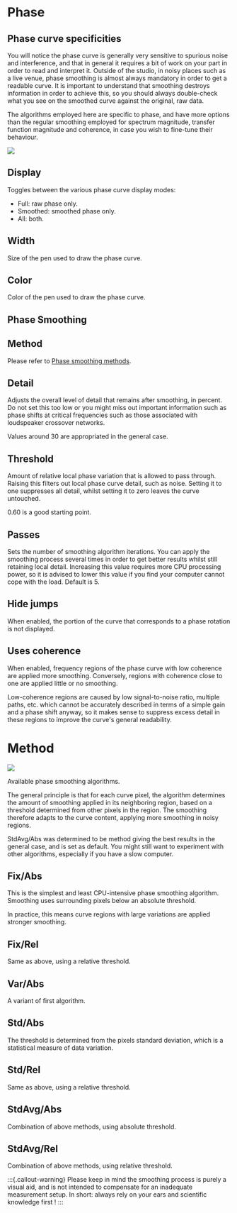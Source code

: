 # Phase

## Phase curve specificities
You will notice the phase curve is generally very sensitive to spurious noise and interference, and that in general it requires a bit of work on your part in order to read and interpret it.
Outside of the studio, in noisy places such as a live venue, phase smoothing is almost always mandatory in order to get a readable curve.
It is important to understand that smoothing destroys information in order to achieve this, so you should always double-check what you see on the smoothed curve against the original, raw data.

The algorithms employed here are specific to phase, and have more options than the regular smoothing employed for spectrum magnitude, transfer function magnitude and coherence, in case you wish to fine-tune their behaviour.

![](https://media.githubusercontent.com/media/FLUX-SE/doc_images/main/Analyzer/TransferFunction/Phase.png)

## Display
Toggles between the various phase curve display modes:

* Full: raw phase only.
* Smoothed: smoothed phase only.
* All: both.

## Width
Size of the pen used to draw the phase curve.

## Color
Color of the pen used to draw the phase curve.


## Phase Smoothing

## Method
Please refer to [Phase smoothing methods](13_Transfer_function_measurement_05_Setup_05_Phase.md?id=method).


## Detail
Adjusts the overall level of detail that remains after smoothing, in percent.
Do not set this too low or you might miss out important information such as phase shifts at critical frequencies such as those associated with loudspeaker crossover networks.

Values around 30 are appropriated in the general case.

## Threshold
Amount of relative local phase variation that is allowed to pass through. Raising this filters out local phase curve detail, such as noise.
Setting it to one suppresses all detail, whilst setting it to zero leaves the curve untouched.

0.60 is a good starting point.

## Passes
Sets the number of smoothing algorithm iterations.
You can apply the smoothing process several times in order to get better results whilst still retaining local detail.
Increasing this value requires more CPU processing power, so it is advised to lower this value if you find your computer cannot cope with the load.
Default is 5.

<!-- TODO: 2 of 5 passes? -->

## Hide jumps
When enabled, the portion of the curve that corresponds to a phase rotation is not displayed.

## Uses coherence
When enabled, frequency regions of the phase curve with low coherence are applied more smoothing.
Conversely, regions with coherence close to one are applied little or no smoothing.

Low-coherence regions are caused by low signal-to-noise ratio, multiple paths, etc. which cannot be accurately described in terms of a simple gain and a phase shift anyway, so it makes sense to suppress excess detail in these regions to improve the curve's general readability.


# Method

![](https://media.githubusercontent.com/media/FLUX-SE/doc_images/main/Analyzer/TransferFunction/PhaseSmoothMethod.png)

Available phase smoothing algorithms.

The general principle is that for each curve pixel, the algorithm determines the amount of smoothing applied in its neighboring region, based on a threshold determined from other pixels in the region.
The smoothing therefore adapts to the curve content, applying more smoothing in noisy regions.

StdAvg/Abs was determined to be method giving the best results in the general case, and is set as default.
You might still want to experiment with other algorithms, especially if you have a slow computer.

## Fix/Abs
This is the simplest and least CPU-intensive phase smoothing algorithm.
Smoothing uses surrounding pixels below an absolute threshold.

In practice, this means curve regions with large variations are applied stronger smoothing.

## Fix/Rel
Same as above, using a relative threshold.

## Var/Abs
A variant of first algorithm.

## Std/Abs
The threshold is determined from the pixels standard deviation, which is a statistical measure of data variation.

## Std/Rel
Same as above, using a relative threshold.

## StdAvg/Abs
Combination of above methods, using absolute threshold.

## StdAvg/Rel
Combination of above methods, using relative threshold.

:::{.callout-warning}
 Please keep in mind the smoothing process is purely a visual aid, and is not intended to compensate for an inadequate measurement setup.
In short: always rely on your ears and scientific knowledge first !
:::
